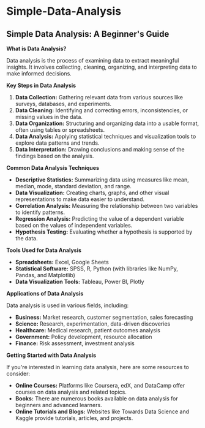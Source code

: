 # Simple-Data-Analysis

## Simple Data Analysis: A Beginner's Guide

**What is Data Analysis?**

Data analysis is the process of examining data to extract meaningful insights. It involves collecting, cleaning, organizing, and interpreting data to make informed decisions.

**Key Steps in Data Analysis**

1. **Data Collection:** Gathering relevant data from various sources like surveys, databases, and experiments.
2. **Data Cleaning:** Identifying and correcting errors, inconsistencies, or missing values in the data.
3. **Data Organization:** Structuring and organizing data into a usable format, often using tables or spreadsheets.
4. **Data Analysis:** Applying statistical techniques and visualization tools to explore data patterns and trends.
5. **Data Interpretation:** Drawing conclusions and making sense of the findings based on the analysis.

**Common Data Analysis Techniques**

* **Descriptive Statistics:** Summarizing data using measures like mean, median, mode, standard deviation, and range.
* **Data Visualization:** Creating charts, graphs, and other visual representations to make data easier to understand.
* **Correlation Analysis:** Measuring the relationship between two variables to identify patterns.
* **Regression Analysis:** Predicting the value of a dependent variable based on the values of independent variables.
* **Hypothesis Testing:** Evaluating whether a hypothesis is supported by the data.

**Tools Used for Data Analysis**

* **Spreadsheets:** Excel, Google Sheets
* **Statistical Software:** SPSS, R, Python (with libraries like NumPy, Pandas, and Matplotlib)
* **Data Visualization Tools:** Tableau, Power BI, Plotly

**Applications of Data Analysis**

Data analysis is used in various fields, including:

* **Business:** Market research, customer segmentation, sales forecasting
* **Science:** Research, experimentation, data-driven discoveries
* **Healthcare:** Medical research, patient outcomes analysis
* **Government:** Policy development, resource allocation
* **Finance:** Risk assessment, investment analysis

**Getting Started with Data Analysis**

If you're interested in learning data analysis, here are some resources to consider:

* **Online Courses:** Platforms like Coursera, edX, and DataCamp offer courses on data analysis and related topics.
* **Books:** There are numerous books available on data analysis for beginners and advanced learners.
* **Online Tutorials and Blogs:** Websites like Towards Data Science and Kaggle provide tutorials, articles, and projects.

